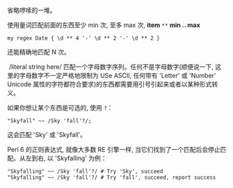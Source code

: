 
省略啰嗦的一堆。

使用量词匹配前面的东西至少 min 次, 至多 max 次, **item** `**`  **min .. max**

``` perl6
my regex Date { \d ** 4 '-' \d ** 2 '-' \d ** 2 }
```

还能精确地匹配 N 次。

 /literal string here/ 匹配一个字母数字序列。任何不是字母数字(顺便说一下, 这里的字母数字不一定严格地限制为 USe ASCII, 任何带有 'Letter' 或 'Number'  Unicode 属性的字符都符合要求)的东西都需要用引号引起来或者以某种形式转义。

如果你想让某个东西是可选的, 使用 `?`：

``` perl6
"Skyfall" ~~ /Sky 'fall'?/;
```

这会匹配 'Sky' 或 'Skyfall'。

Perl 6 的正则表达式, 就像大多数  RE 引擎一样, 当它们找到了一个匹配后会停止匹配。从左到右, 以 'Skyfalling' 为例：

``` perl6
"Skyfalling" ~~ /Sky 'fall'?/ # Try 'Sky', succeed
"Skyfalling" ~~ /Sky 'fall'?/ # Try 'fall', succeed, report success
```
